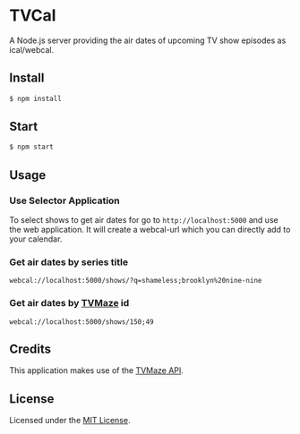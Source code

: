 # TVCal

A Node.js server providing the air dates of upcoming TV show episodes as ical/webcal.

## Install

```bash
$ npm install
```

## Start

```bash
$ npm start
```

## Usage

### Use Selector Application

To select shows to get air dates for go to `http://localhost:5000` and use the web application. It will create a webcal-url which you can directly add to your calendar.


### Get air dates by series title

```http
webcal://localhost:5000/shows/?q=shameless;brooklyn%20nine-nine
```

### Get air dates by [TVMaze](http://tvmaze.com/) id

```http
webcal://localhost:5000/shows/150;49
```

## Credits

This application makes use of the [TVMaze API](http://www.tvmaze.com/api).

## License

Licensed under the [MIT License](http://opensource.org/licenses/mit-license.php).
